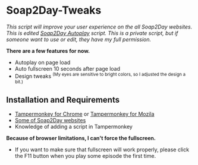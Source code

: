 # Soap2Day-Tweaks

_This script will improve your user experience on the all Soap2Day websites. This is edited [Soap2Day Autoplay](https://github.com/normanlol/soap2day-autoplay) script. This is a private script, but if someone want to use or edit, they have my full permission._

**There are a few features for now.**
* Autoplay on page load
* Auto fullscreen 10 seconds after page load
* Design tweaks <sup>(My eyes are sensitive to bright colors, so I adjusted the design a bit.)</sup>

## Installation and Requirements
* [Tampermonkey for Chrome](https://chrome.google.com/webstore/detail/tampermonkey/dhdgffkkebhmkfjojejmpbldmpobfkfo?hl=en) or [Tampermonkey for Mozila](https://addons.mozilla.org/en-US/firefox/addon/tampermonkey/)
* [Some of Soap2Day websites](https://soapgate.org/)
* Knowledge of adding a script in Tampermonkey

**Because of browser limitations, I can't force the fullscreen.**
* If you want to make sure that fullscreen will work properly, please click the F11 button when you play some episode the first time.
